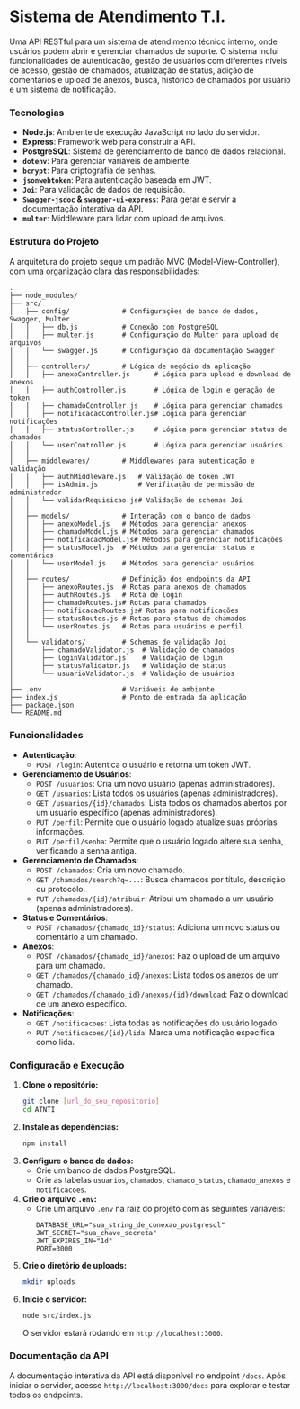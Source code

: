 # Sistema de Atendimento T.I.

Uma API RESTful para um sistema de atendimento técnico interno, onde usuários podem abrir e gerenciar chamados de suporte. O sistema inclui funcionalidades de autenticação, gestão de usuários com diferentes níveis de acesso, gestão de chamados, atualização de status, adição de comentários e upload de anexos, busca, histórico de chamados por usuário e um sistema de notificação.

### Tecnologias

* **Node.js**: Ambiente de execução JavaScript no lado do servidor.
* **Express**: Framework web para construir a API.
* **PostgreSQL**: Sistema de gerenciamento de banco de dados relacional.
* **`dotenv`**: Para gerenciar variáveis de ambiente.
* **`bcrypt`**: Para criptografia de senhas.
* **`jsonwebtoken`**: Para autenticação baseada em JWT.
* **`Joi`**: Para validação de dados de requisição.
* **`Swagger-jsdoc` & `swagger-ui-express`**: Para gerar e servir a documentação interativa da API.
* **`multer`**: Middleware para lidar com upload de arquivos.

### Estrutura do Projeto

A arquitetura do projeto segue um padrão MVC (Model-View-Controller), com uma organização clara das responsabilidades:
```
.
├── node_modules/
├── src/
│   ├── config/             # Configurações de banco de dados, Swagger, Multer
│   │   ├── db.js           # Conexão com PostgreSQL
│   │   ├── multer.js       # Configuração do Multer para upload de arquivos
│   │   └── swagger.js      # Configuração da documentação Swagger
│   │
│   ├── controllers/        # Lógica de negócio da aplicação
│   │   ├── anexoController.js      # Lógica para upload e download de anexos
│   │   ├── authController.js       # Lógica de login e geração de token
│   │   ├── chamadoController.js    # Lógica para gerenciar chamados
│   │   ├── notificacaoController.js# Lógica para gerenciar notificações
│   │   ├── statusController.js     # Lógica para gerenciar status de chamados
│   │   └── userController.js       # Lógica para gerenciar usuários
│   │
│   ├── middlewares/        # Middlewares para autenticação e validação
│   │   ├── authMiddleware.js   # Validação de token JWT
│   │   ├── isAdmin.js          # Verificação de permissão de administrador
│   │   └── validarRequisicao.js# Validação de schemas Joi
│   │
│   ├── models/             # Interação com o banco de dados
│   │   ├── anexoModel.js   # Métodos para gerenciar anexos
│   │   ├── chamadoModel.js # Métodos para gerenciar chamados
│   │   ├── notificacaoModel.js# Métodos para gerenciar notificações
│   │   ├── statusModel.js  # Métodos para gerenciar status e comentários
│   │   └── userModel.js    # Métodos para gerenciar usuários
│   │
│   ├── routes/             # Definição dos endpoints da API
│   │   ├── anexoRoutes.js  # Rotas para anexos de chamados
│   │   ├── authRoutes.js   # Rota de login
│   │   ├── chamadoRoutes.js# Rotas para chamados
│   │   ├── notificacaoRoutes.js# Rotas para notificações
│   │   ├── statusRoutes.js # Rotas para status de chamados
│   │   └── userRoutes.js   # Rotas para usuários e perfil
│   │
│   └── validators/         # Schemas de validação Joi
│       ├── chamadoValidator.js  # Validação de chamados
│       ├── loginValidator.js    # Validação de login
│       ├── statusValidator.js   # Validação de status
│       └── usuarioValidator.js  # Validação de usuários
│
├── .env                    # Variáveis de ambiente
├── index.js                # Ponto de entrada da aplicação
├── package.json
└── README.md
```

### Funcionalidades

* **Autenticação**:
    * `POST /login`: Autentica o usuário e retorna um token JWT.
* **Gerenciamento de Usuários**:
    * `POST /usuarios`: Cria um novo usuário (apenas administradores).
    * `GET /usuarios`: Lista todos os usuários (apenas administradores).
    * `GET /usuarios/{id}/chamados`: Lista todos os chamados abertos por um usuário específico (apenas administradores).
    * `PUT /perfil`: Permite que o usuário logado atualize suas próprias informações.
    * `PUT /perfil/senha`: Permite que o usuário logado altere sua senha, verificando a senha antiga.
* **Gerenciamento de Chamados**:
    * `POST /chamados`: Cria um novo chamado.
    * `GET /chamados/search?q=...`: Busca chamados por título, descrição ou protocolo.
    * `PUT /chamados/{id}/atribuir`: Atribui um chamado a um usuário (apenas administradores).
* **Status e Comentários**:
    * `POST /chamados/{chamado_id}/status`: Adiciona um novo status ou comentário a um chamado.
* **Anexos**:
    * `POST /chamados/{chamado_id}/anexos`: Faz o upload de um arquivo para um chamado.
    * `GET /chamados/{chamado_id}/anexos`: Lista todos os anexos de um chamado.
    * `GET /chamados/{chamado_id}/anexos/{id}/download`: Faz o download de um anexo específico.
* **Notificações**:
    * `GET /notificacoes`: Lista todas as notificações do usuário logado.
    * `PUT /notificacoes/{id}/lida`: Marca uma notificação específica como lida.

### Configuração e Execução

1.  **Clone o repositório:**
    ```sh
    git clone [url_do_seu_repositorio]
    cd ATNTI
    ```
2.  **Instale as dependências:**
    ```sh
    npm install
    ```
3.  **Configure o banco de dados:**
    * Crie um banco de dados PostgreSQL.
    * Crie as tabelas `usuarios`, `chamados`, `chamado_status`, `chamado_anexos` e `notificacoes`.
4.  **Crie o arquivo `.env`:**
    * Crie um arquivo `.env` na raiz do projeto com as seguintes variáveis:
        ```
        DATABASE_URL="sua_string_de_conexao_postgresql"
        JWT_SECRET="sua_chave_secreta"
        JWT_EXPIRES_IN="1d"
        PORT=3000
        ```
5.  **Crie o diretório de uploads:**
    ```sh
    mkdir uploads
    ```
6.  **Inicie o servidor:**
    ```sh
    node src/index.js
    ```
    O servidor estará rodando em `http://localhost:3000`.

### Documentação da API

A documentação interativa da API está disponível no endpoint `/docs`.
Após iniciar o servidor, acesse `http://localhost:3000/docs` para explorar e testar todos os endpoints.
